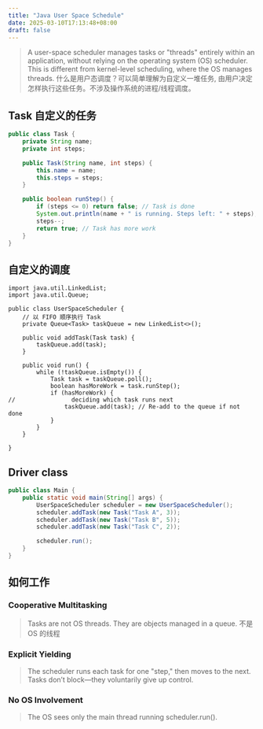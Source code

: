 ```yaml
---
title: "Java User Space Schedule"
date: 2025-03-10T17:13:48+08:00
draft: false
---
```


> A user-space scheduler manages tasks or "threads" entirely within an application, without relying on the operating system (OS) scheduler. This is different from kernel-level scheduling, where the OS manages threads.
> 什么是用户态调度？可以简单理解为自定义一堆任务, 由用户决定怎样执行这些任务。不涉及操作系统的进程/线程调度。


## Task 自定义的任务

```java
public class Task {
    private String name;
    private int steps;

    public Task(String name, int steps) {
        this.name = name;
        this.steps = steps;
    }

    public boolean runStep() {
        if (steps <= 0) return false; // Task is done
        System.out.println(name + " is running. Steps left: " + steps);
        steps--;
        return true; // Task has more work
    }
}
```

## 自定义的调度

```java{ hl_lines=["16-19"] style=emacs }
import java.util.LinkedList;
import java.util.Queue;

public class UserSpaceScheduler {
    // 以 FIFO 顺序执行 Task
    private Queue<Task> taskQueue = new LinkedList<>();

    public void addTask(Task task) {
        taskQueue.add(task);
    }

    public void run() {
        while (!taskQueue.isEmpty()) {
            Task task = taskQueue.poll();
            boolean hasMoreWork = task.runStep();
            if (hasMoreWork) {
//                deciding which task runs next
                taskQueue.add(task); // Re-add to the queue if not done
            }
        }
    }

}
```

## Driver class

```java
public class Main {
    public static void main(String[] args) {
        UserSpaceScheduler scheduler = new UserSpaceScheduler();
        scheduler.addTask(new Task("Task A", 3));
        scheduler.addTask(new Task("Task B", 5));
        scheduler.addTask(new Task("Task C", 2));

        scheduler.run();
    }
}
```

## 如何工作

### Cooperative Multitasking
> Tasks are not OS threads. They are objects managed in a queue.
> 不是 OS 的线程

### Explicit Yielding
> The scheduler runs each task for one "step," then moves to the next. Tasks don’t block—they voluntarily give up control.

### No OS Involvement 
> The OS sees only the main thread running scheduler.run().

